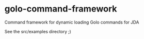 # golo-command-framework
Command framework for dynamic loading Golo commands for JDA

See the src/examples directory ;)
